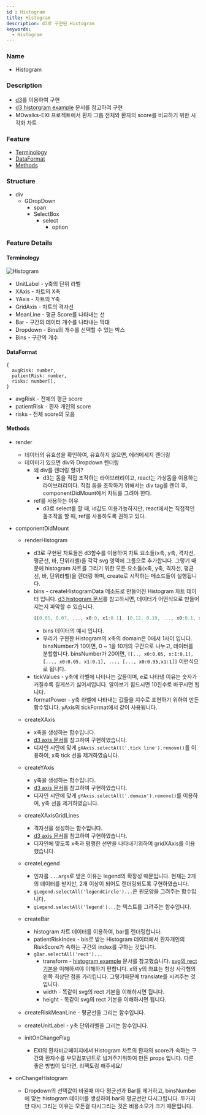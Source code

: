 ```yaml
---
id : Histogram
title: Histogram
description: d3로 구현된 Histogram
keywords:
  - Histogram
---
```


### Name
* Histogram

### Description
* [d3](https://d3js.org/)를 이용하여 구현
* [d3 historgram example](https://www.d3-graph-gallery.com/histogram) 문서를 참고하여 구현
* MDwalks-EXI 프로젝트에서 환자 그룹 전체와 환자의 score를 비교하기 위한 시각화 차트

### Feature
  - [Terminology](#Terminology)
  - [DataFormat](#DataFormat)
  - [Methods](#Methods)

### Structure
  - div
    - GDropDown
      - span
      - SelectBox
        - select
          - option

### Feature Details

#### Terminology
![Histogram](/img/histogram.png)
- UnitLabel - y축의 단위 라벨
- XAxis - 차트의 X축
- YAxis - 차트의 Y축
- GridAxis - 차트의 격자선
- MeanLine - 평균 Score를 나타내는 선
- Bar - 구간의 데이터 개수를 나타내는 막대
- Dropdown - Bins의 개수를 선택할 수 있는 박스
- Bins - 구간의 개수

#### DataFormat
```
{
  avgRisk: number,
  patientRisk: number,
  risks: number[],
}
```
* avgRisk - 전체의 평균 score
* patientRisk - 환자 개인의 score
* risks - 전체 score의 모음

#### Methods
* render
  * 데이터의 유효성을 확인하여, 유효하지 않으면, 에러메세지 렌더링
  * 데이터가 있으면 div와 Dropdown 렌더링
    * 왜 div를 렌더링 할까?
      * d3는 돔을 직접 조작하는 라이브러리이고, react는 가상돔을 이용하는 라이브러리이다. 직접 돔을 조작하기 위해서는 div tag를 렌더 후, componentDidMount에서 차트를 그려야 한다.
    * ref를 사용하는 이유
      * d3로 select를 할 때, id값도 이용가능하지만, react에서는 직접적인 돔조작을 할 때, ref를 사용하도록 권하고 있다.

* componentDidMount
  * renderHistogram
    * d3로 구현된 차트들은 d3함수를 이용하여 차트 요소들(x축, y축, 격자선, 평균선, 바, 단위라벨)을 각각 svg 영역에 그룹으로 추가합니다. 그렇기 때문에 histogram 차트를 그리기 위한 모든 요소들(x축, y축, 격자선, 평균선, 바, 단위라벨)을 렌더링 하며, create로 시작하는 메소드들이 실행됩니다.
    * bins - createHistogramData 메소드로 만들어진 Histogram 차트 데이터 입니다. [d3 histogram 문서](https://github.com/d3/d3-array/blob/v2.11.0/README.md#bins)를 참고하시면, 데이터가 어떤식으로 만들어지는지 파악할 수 있습니다. 
      ```js
      [[0.05, 0.07, ..., x0:0, x1:0.1], [0.12, 0.19, ..., x0:0.1, x1:0.2], ..., [0.95, 0.97, ...x0:0.9, x1:1]]
      ```
      * bins 데이터의 예시 입니다.
      * 우리가 구현한 Histogram의 x축의 domain은 0에서 1사이 입니다. binsNumber가 10이면, 0 ~ 1을 10개의 구간으로 나누고, 데이터를 분할합니다. binsNumber가 20이면, `[[.., x0:0.05, x:1:0.1], [..., x0:0.05, x1:0.1], ..., [..., x0:0.95,x1:1]]` 이런식으로 됩니다.
    * tickValues - y축에 라벨에 나타나는 값들이며, e로 나타낸 이유는 숫자가 커질수록 길게쓰기 싫어서입니다. 알아보기 힘드시면 10진수로 바꾸시면 됩니다.
    * formatPower - y축 라벨에 나타내는 값들을 지수로 표현하기 위하여 만든 함수입니다. yAxis의 tickFormat에서 같이 사용됩니다.
  
  * createXAxis
    * x축을 생성하는 함수입니다.
    * [d3 axis 문서](https://github.com/d3/d3-axis/tree/v2.0.0#d3-axis)를 참고하여 구현하였습니다.
    * 디자인 시안에 맞게 `gXAxis.selectAll('.tick line').remove()`를 이용하여, x축 tick 선을 제거하였습니다.
    
  * createYAxis
    * y축을 생성하는 함수입니다.
    * [d3 axis 문서](https://github.com/d3/d3-axis/tree/v2.0.0#d3-axis)를 참고하여 구현하였습니다.
    * 디자인 시안에 맞게 `gYAxis.selectAll('.domain').remove()`를 이용하여, y축 선을 제거하였습니다.

  * createXAxisGridLines
    * 격자선을 생성하는 함수입니다.
    * [d3 axis 문서](https://github.com/d3/d3-axis/tree/v2.0.0#d3-axis)를 참고하여 구현하였습니다.
    * 디자인에 맞도록 x축과 평행한 선만을 나타내기위하여 gridXAxis를 이용했습니다.

  * createLegend
    * 인자를 `...args`로 받은 이유는 legend의 확장성 때문입니다. 현재는 2개의 데이터를 받지만, 2개 이상이 되어도 렌더링되도록 구현하였습니다.
    * `gLegend.selectAll('legendCircle')...`은 원모양을 그려주는 함수입니다.
    * `gLegend.selectAll('legend')...`는 텍스트를 그려주는 함수입니다.

  * createBar
    * histogram 차트 데이터를 이용하여, bar를 렌더링합니다.
    * patientRiskIndex - bis로 받는 Histogram 데이터에서 환자개인의 RiskScore가 속하는 구간의 index를 구하는 것입니다. 
    * `gBar.selectAll('rect')...`
      * transform - [histogram example](https://www.d3-graph-gallery.com/graph/histogram_basic.html) 문서를 참고했습니다. [svg의 rect 기본](https://developer.mozilla.org/ko/docs/Web/SVG/Element/%EC%82%AC%EA%B0%81%ED%98%95)을 이해하셔야 이해하기 편합니다. x와 y의 좌표는 항상 사각형의 왼쪽 최상단 점을 가리킵니다. 그렇기때문에 translate를 시켜주는 것입니다.
      * width - 똑같이 svg의 rect 기본을 이해하시면 됩니다.
      * height - 똑같이 svg의 rect 기본을 이해하시면 됩니다.
  
  * createRiskMeanLine - 평균선을 그리는 함수입니다.
  * createUnitLabel - y축 단위라벨을 그리는 함수입니다.
  * initOnChangeFlag
    * EXI의 환자비교페이지에서 Histogram 차트의 환자의 score가 속하는 구간의 환자수를 부모컴포넌트로 넘겨주기위하여 만든 props 입니다. 다른 좋은 방법이 있다면, 리팩토링 해주세요/

* onChangeHistogram
  * Dropdown의 선택값이 바뀔때 마다 평균선과 Bar를 제거하고, binsNumber에 맞는 histogram 데이터를 생성하여 bar와 평균선만 다시그립니다. 두가지만 다시 그리는 이유는 모든걸 다시그리는 것은 비용소모가 크기 때문입니다.

